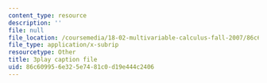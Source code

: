 ```yaml
---
content_type: resource
description: ''
file: null
file_location: /coursemedia/18-02-multivariable-calculus-fall-2007/86c609956e325e7481c0d19e444c2406_BChhAS1sFvA.vtt
file_type: application/x-subrip
resourcetype: Other
title: 3play caption file
uid: 86c60995-6e32-5e74-81c0-d19e444c2406
---
```

